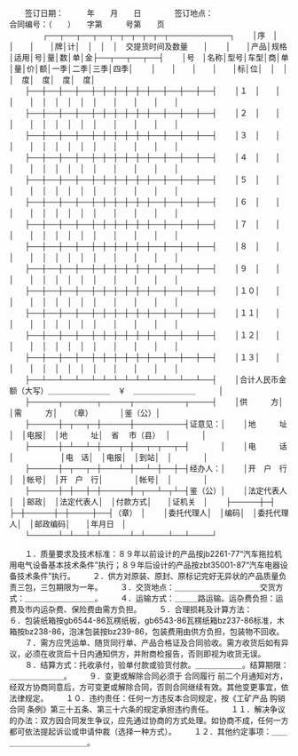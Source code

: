 
 



　　签订日期：　　　年　　月　　日　　　　 签订地点：　　　　　　　　　　　　　　　　
　　合同编号：（　　）　　字第　　　号第　　页
　　
　　┌──┬──┬──┬──┬─┬─┬─┬─┬─┬───────────┐
　　│序　│　　│　　│　　│牌│计│　│　│　│　交提货时间及数量　　│
　　│　　│产品│规格│适用│号│量│数│单│金├──┬──┬──┬──┤
　　│号　│名称│型号│车型│商│单│量│价│额│一季│二季│三季│四季│
　　│　　│　　│　　│　　│标│位│　│　│　│　度│　度│　度│　度│
　　├──┼──┼──┼──┼─┼─┼─┼─┼─┼──┼──┼──┼──┤
　　│１　│　　│　　│　　│　│　│　│　│　│　　│　　│　　│　　│
　　├──┼──┼──┼──┼─┼─┼─┼─┼─┼──┼──┼──┼──┤
　　│２　│　　│　　│　　│　│　│　│　│　│　　│　　│　　│　　│
　　├──┼──┼──┼──┼─┼─┼─┼─┼─┼──┼──┼──┼──┤
　　│３　│　　│　　│　　│　│　│　│　│　│　　│　　│　　│　　│
　　├──┼──┼──┼──┼─┼─┼─┼─┼─┼──┼──┼──┼──┤
　　│４　│　　│　　│　　│　│　│　│　│　│　　│　　│　　│　　│
　　├──┼──┼──┼──┼─┼─┼─┼─┼─┼──┼──┼──┼──┤
　　│５　│　　│　　│　　│　│　│　│　│　│　　│　　│　　│　　│
　　├──┼──┼──┼──┼─┼─┼─┼─┼─┼──┼──┼──┼──┤
　　│６　│　　│　　│　　│　│　│　│　│　│　　│　　│　　│　　│
　　├──┼──┼──┼──┼─┼─┼─┼─┼─┼──┼──┼──┼──┤
　　│７　│　　│　　│　　│　│　│　│　│　│　　│　　│　　│　　│
　　├──┼──┼──┼──┼─┼─┼─┼─┼─┼──┼──┼──┼──┤
　　│８　│　　│　　│　　│　│　│　│　│　│　　│　　│　　│　　│
　　├──┼──┼──┼──┼─┼─┼─┼─┼─┼──┼──┼──┼──┤
　　│９　│　　│　　│　　│　│　│　│　│　│　　│　　│　　│　　│
　　├──┼──┼──┼──┼─┼─┼─┼─┼─┼──┼──┼──┼──┤
　　│１０│　　│　　│　　│　│　│　│　│　│　　│　　│　　│　　│
　　├──┼──┼──┼──┼─┼─┼─┼─┼─┼──┼──┼──┼──┤
　　│１１│　　│　　│　　│　│　│　│　│　│　　│　　│　　│　　│
　　├──┼──┼──┼──┼─┼─┼─┼─┼─┼──┼──┼──┼──┤
　　│１２│　　│　　│　　│　│　│　│　│　│　　│　　│　　│　　│
　　├──┼──┼──┼──┼─┼─┼─┼─┼─┼──┼──┼──┼──┤
　　│１３│　　│　　│　　│　│　│　│　│　│　　│　　│　　│　　│
　　├──┴──┴──┴──┴─┴─┴─┴─┴─┴──┴──┴──┴──┤
　　│合计人民币金额（大写）＿＿＿＿＿＿＿＿　￥　＿＿＿＿＿＿＿＿　　　│
　　├─────┬──────┬─────┬─────────┬────┤
　　│供　　　方│　　　　　　│需　　　方│　　（章）　　　　│鉴（公）│
　　├─────┼─┬──┬─┼─────┼─────────┤证意见：│
　　│地　　　址│　│电报│　│地　　　址│　省　 市（县）　 │　　　　│
　　├─────┼─┴──┴─┼───┬─┼──┬─┬──┬─┤　　　　│
　　│电　　　话│　　　　　　│电　话│　│电报│　│到站│　│　　　　│
　　├─────┼─┬──┬─┼───┴─┼──┴─┼──┼─┤经办人：│
　　│开　户　行│　│帐号│　│开　户　行│　　　　│帐号│　│　　　　│
　　├─────┼─┼──┼─┼─────┼─┬──┴─┬┴─┤鉴（公）│
　　│法定代表人│　│邮政│　│法定代表人│　│付款方式│　　│证机关　│
　　├─────┼─┤　　├─┼─────┼─┼────┼──┤（章）　│
　　│委托代理人│　│编码│　│委托代理人│　│邮政编码│　　│年月日　│
　　└─────┴─┴──┴─┴─────┴─┴────┴──┴────┘
　　

　　１．质量要求及技术标准：８９年以前设计的产品按jb2261-77“汽车拖拉机用电气设备基本技术条件”执行；８９年后设计的产品按zbt35001-87“汽车电器设备技术条件”执行。
　　２．供方对原装、原封、原标记完好无异状的产品质量负责三包，三包期限为一年。
　　３．交货地点：＿＿＿＿＿＿＿＿＿＿＿交货方式：＿＿＿＿＿＿＿＿＿。
　　４．运输方式：＿＿＿路运输。运杂费负担：运费及市内运杂费、保险费由需方负担。
　　５．合理损耗及计算方法：　　
　　６．包装纸箱按gb6544-86瓦楞纸板，gb6543-86瓦楞纸箱bz237-86标准，木箱按bz238-86，泡沫包装按bz239-86，包装费用由供方负担，包装物不回收。
　　７．需方应凭运单、随货同行单、产品合格证及合同验收。需方收货后如有异议，必须在收货后十日内通知供方，并附商检报告，否则即视为收货无误。
　　８．结算方式：托收承付，验单付款或验货付款。＿＿＿＿＿＿。结算期限：＿＿＿＿＿＿＿。
　　９．变更或解除合同必须于
合同履行
前二个月通知对方，经双方协商同意后，方可变更或解除合同，否则合同继续有效。其他变更事宜，依法律规定。
　　１０．违约责任：任何一方违反本合同规定，按《工矿产品
购销合同
条例》第三十五条、第三十六条的规定承担违约责任。
　　１１．解决争议的办法：双方因合同发生争议，应先通过协商的方式处理。如协商不成，任何一方都可依法提起诉讼或申请仲裁（选择一种方式）。
　　１２．其他约定事项：＿＿＿＿＿＿＿＿＿＿＿＿。 
　　
 


 

 
 
 
 
 
  


  
 

  


  


  
 
 
 
 

